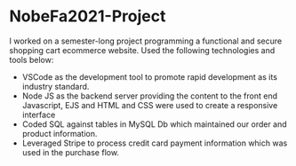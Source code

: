 # NobeFa2021-Project
I worked on a semester-long project programming a functional and secure shopping cart ecommerce
website. Used the following technologies and tools below:
- VSCode as the development tool to promote rapid development as its industry standard.
- Node JS as the backend server providing the content to the front end Javascript, EJS and HTML and CSS
were used to create a responsive interface
- Coded SQL against tables in MySQL Db which maintained our order and product information.
- Leveraged Stripe to process credit card payment information which was used in the purchase flow.
